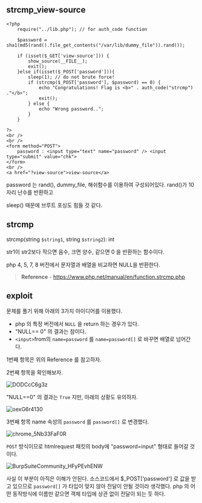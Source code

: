 ## strcmp_view-source

```php+HTML
<?php
    require("../lib.php"); // for auth_code function

    $password = sha1(md5(rand().file_get_contents("/var/lib/dummy_file")).rand());

    if (isset($_GET['view-source'])) {
        show_source(__FILE__);
        exit();
    }else if(isset($_POST['password'])){
        sleep(1); // do not brute force!
        if (strcmp($_POST['password'], $password) == 0) {
            echo "Congratulations! Flag is <b>" . auth_code("strcmp") ."</b>";
            exit();
        } else {
            echo "Wrong password..";
        }
    }

?>
<br />
<br />
<form method="POST">
    password : <input type="text" name="password" /> <input type="submit" value="chk">
</form>
<br />
<a href="?view-source">view-source</a>
```

password 는 rand(),  dummy_file, 해쉬함수를 이용하여 구성되어있다. rand()가 10자리 난수를 반환하고 

sleep() 때문에 브루트 포싱도 힘들 것 같다.

## strcmp

strcmp(string `$string1`, string `$string2`): int

str1이 str2보다 작으면 음수,  크면 양수, 같으면 0 을 반환하는 함수이다. 

php 4, 5, 7, 8 버전에서 문자열과 배열을 비교하면 NULL을 반환한다.

> __Reference__ - https://www.php.net/manual/en/function.strcmp.php



## exploit

문제를 풀기 위해 아래의 3가지 아이디어를 이용했다.

- php 의 특정 버전에서 `NULL` 을 return 하는 경우가 있다.
- "NULL== 0" 의 결과는 참이다.
- `<input>`from의 `name=password` 를 `name=password[]` 로 바꾸면 배열로 넘어간다.





1번째 항목은 위의 Reference 를 참고하자.





2번째 항목을 확인해보자.

![DODCcC6g3z](https://user-images.githubusercontent.com/79683414/132970864-569c8a6d-8da0-4a2c-b81e-4076f0814d67.png)





"NULL==0" 의 결과는 `True` 지만, 아래의 상황도 유의하자.

![oexG6r4130](https://user-images.githubusercontent.com/79683414/132970925-a8fb739b-8e96-44d4-82b2-52a807e3c402.png)







3번째 항목 name 속성의 `password`  를 `password[]` 로 변경했다.

![chrome_5Nb33FaF0R](https://user-images.githubusercontent.com/79683414/132970974-4e98a0ed-7066-4500-a773-f0a91070125b.png)





`POST` 방식이므로 htmlrequest 패킷의 body에 "password=input" 형태로 들어갈 것이다.

![BurpSuiteCommunity_HFyPEvhENW](https://user-images.githubusercontent.com/79683414/132971033-25b98474-4cb9-4bf1-9194-8b2fe9946baa.png)

사실 이 부분이 아직은 이해가 안된다. 소스코드에서 $_POST['password'] 로 값을 받고 있으므로 `password[]` 가 타입이 맞지 않아 전달이 안될 것이라 생각했다. php 의 어떤 동작방식에 이름만 같으면 객체 타입에 상관 없이 전달이 되는 듯 하다. 


